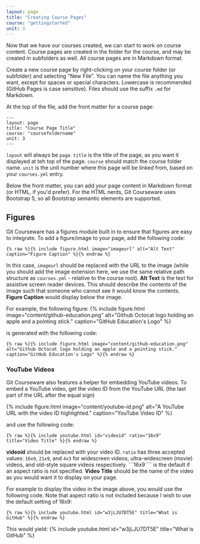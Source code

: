 ```yaml
---
layout: page
title: "Creating Course Pages"
course: "gettingstarted"
unit: 3
---
```


Now that we have our courses created, we can start to work on course content. Course pages are created in the folder for the course, and may be created in subfolders as well. All course pages are in Markdown format.

Create a new course page by right-clicking on your course folder (or subfolder) and selecting "New File". You can name the file anything you want, except for spaces or special characters. Lowercase is recommended (GitHub Pages is case sensitive). Files should use the suffix ```.md``` for Markdown.

At the top of the file, add the front matter for a course page:

```
---
layout: page
title: "Course Page Title"
course: "coursefoldername"
unit: 3
---
```

```layout``` will always be ```page```. ```title``` is the title of the page, as you want it displayed at teh top of the page. ```course``` should match the course folder name. ```unit``` is the unit number where this page will be linked from, based on your ```courses.yml``` entry. 

Below the front matter, you can add your page content in Markdown format (or HTML, if you'd prefer). For the HTML nerds, Git Courseware uses Bootstrap 5, so all Bootstrap semantic elements are supported. 

## Figures
Git Courseware has a figures module built in to ensure that figures are easy to integrate. To add a figure/image to your page, add the following code:

```
{% raw %}{% include figure.html image="imageurl" alt="Alt Text" caption="Figure Caption" %}{% endraw %}
```

In this case, ```imageurl``` should be replaced with the URL to the image (while you should add the image extension here, we use the same relative path structure as ```courses.yml``` - relative to the course root). **Alt Text** is the text for assistive screen reader devices. This should describe the contents of the image such that someone who cannot see it would know the contents. **Figure Caption** would display below the image.

For example, the following figure:
{% include figure.html image="content/github-education.png" alt="Github Octocat logo holding an apple and a pointing stick." caption="GitHub Education's Logo" %}

is generated with the following code:
```
{% raw %}{% include figure.html image="content/github-education.png" alt="Github Octocat logo holding an apple and a pointing stick." caption="GitHub Education's Logo" %}{% endraw %}
```

### YouTube Videos
Git Courseware also features a helper for embedding YouTube videos. To embed a YouTube video, get the video ID from the YouTube URL (the last part of the URL after the equal sign)

{% include figure.html image="content/youtube-id.png" alt="A YouTube URL with the video ID highlighted." caption="YouTube Video ID" %}

and use the following code:
```
{% raw %}{% include youtube.html id="videoid" ratio="16x9" title="Video Title" %}{% endraw %}
```

**videoid** should be replaced with your video ID. ```ratio``` has three accepted values: ```16x9```, ```21x9```, and ```4x3``` for widescreen videos, ultra-widescreen (movie) videos, and old-style square videos respectively. ```16x9```` is the default if an aspect ratio is not specified. **Video Title** should be the name of the video as you would want it to display on your page.

For example to display the video in the image above, you would use the following code. Note that aspect ratio is not included because I wish to use the default setting of 16x9:
```
{% raw %}{% include youtube.html id="w3jLJU7DT5E" title="What is GitHub" %}{% endraw %}
```

This would yield:
{% include youtube.html id="w3jLJU7DT5E" title="What is GitHub" %}

